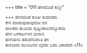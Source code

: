 +++
title = "011 ಹೇಳಿದೊಡೆ ಕುನ್ತೀ"

+++
ಹೇಳಿದೊಡೆ ಕುಂತೀ ಕುಮಾರರು  
ಕೇಳಿ ಮಾಡುವುದಾವುದೋ ವನ  
ಪಾಲಕರು ತಾವಿಂದು ಪೃಥ್ವೀಪಾಲನೆಮ್ಮೊಡೆಯ   
ಹೇಳಿ ಬಳಿಕರ್ಜುನನ ಭೀಮನ  
ಧಾಳಿಯನು ತಹುದೆನುತಲತಿ ಘಾ  
ತಾಳಿಯರು ಮುನಿಜನವ ಬೈದರು ಬಹು ವಿಕಾರದಲಿ      ॥11॥